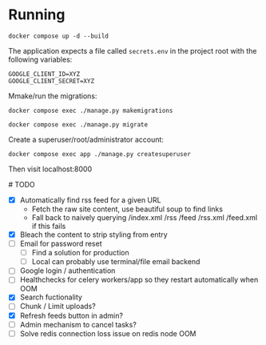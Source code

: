 
# Running

    docker compose up -d --build

The application expects a file called `secrets.env` in the project root with the following variables:

    GOOGLE_CLIENT_ID=XYZ
    GOOGLE_CLIENT_SECRET=XYZ

Mmake/run the migrations:

    docker compose exec ./manage.py makemigrations

    docker compose exec ./manage.py migrate


Create a superuser/root/administrator account:

    docker compose exec app ./manage.py createsuperuser

Then visit localhost:8000

# TODO

- [x] Automatically find rss feed for a given URL
  - Fetch the raw site content, use beautiful soup to find links
  - Fall back to naively querying /index.xml /rss /feed /rss.xml /feed.xml if this fails
- [x] Bleach the content to strip styling from entry
- [ ] Email for password reset
  - [ ] Find a solution for production
  - [ ] Local can probably use terminal/file email backend
- [ ] Google login / authentication
- [ ] Healthchecks for celery workers/app so they restart automatically when OOM
- [x] Search fuctionality
- [ ] Chunk / Limit uploads?
- [x] Refresh feeds button in admin?
- [ ] Admin mechanism to cancel tasks?
- [ ] Solve redis connection loss issue on redis node OOM
